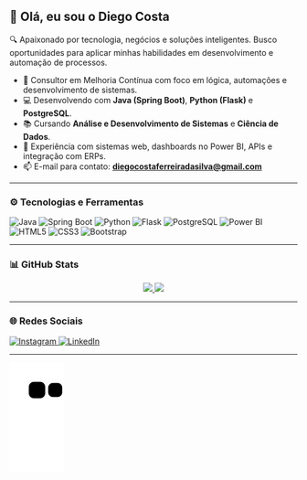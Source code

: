 ## 👋 Olá, eu sou o Diego Costa

🔍 Apaixonado por tecnologia, negócios e soluções inteligentes. Busco oportunidades para aplicar minhas habilidades em desenvolvimento e automação de processos.

- 💼 Consultor em Melhoria Contínua com foco em lógica, automações e desenvolvimento de sistemas.
- 💻 Desenvolvendo com **Java (Spring Boot)**, **Python (Flask)** e **PostgreSQL**.
- 📚 Cursando **Análise e Desenvolvimento de Sistemas** e **Ciência de Dados**.
- 🚀 Experiência com sistemas web, dashboards no Power BI, APIs e integração com ERPs.
- 📫 E-mail para contato: **diegocostaferreiradasilva@gmail.com**

---

### ⚙️ Tecnologias e Ferramentas

![Java](https://img.shields.io/badge/Java-ED8B00?style=for-the-badge&logo=java&logoColor=white)
![Spring Boot](https://img.shields.io/badge/Spring_Boot-6DB33F?style=for-the-badge&logo=spring-boot&logoColor=white)
![Python](https://img.shields.io/badge/Python-3776AB?style=for-the-badge&logo=python&logoColor=white)
![Flask](https://img.shields.io/badge/Flask-000000?style=for-the-badge&logo=flask&logoColor=white)
![PostgreSQL](https://img.shields.io/badge/PostgreSQL-336791?style=for-the-badge&logo=postgresql&logoColor=white)
![Power BI](https://img.shields.io/badge/Power_BI-F2C811?style=for-the-badge&logo=powerbi&logoColor=black)
![HTML5](https://img.shields.io/badge/HTML5-E34F26?style=for-the-badge&logo=html5&logoColor=white)
![CSS3](https://img.shields.io/badge/CSS3-1572B6?style=for-the-badge&logo=css3&logoColor=white)
![Bootstrap](https://img.shields.io/badge/Bootstrap-7952B3?style=for-the-badge&logo=bootstrap&logoColor=white)

---

### 📊 GitHub Stats

<div align="center">
  <a href="https://github.com/DiegoCost4">
    <img height="180em" src="https://github-readme-stats.vercel.app/api?username=DiegoCost4&show_icons=true&theme=dark&include_all_commits=true&count_private=true&custom_title=Estatísticas%20do%20Diego"/>
    <img height="180em" src="https://github-readme-stats.vercel.app/api/top-langs/?username=DiegoCost4&layout=compact&langs_count=7&theme=dark"/>
  </a>
</div>

---

### 🌐 Redes Sociais

<div align="left">
  <a href="https://instagram.com/diego_cost4" target="_blank">
    <img src="https://img.shields.io/badge/-Instagram-%23E4405F?style=for-the-badge&logo=instagram&logoColor=white" alt="Instagram">
  </a>
  <a href="https://www.linkedin.com/in/diego-costa-77535a185" target="_blank">
    <img src="https://img.shields.io/badge/-LinkedIn-%230077B5?style=for-the-badge&logo=linkedin&logoColor=white" alt="LinkedIn">
  </a>
</div>

---

![Snake animation](https://github.com/rafaballerini/rafaballerini/blob/output/github-contribution-grid-snake.svg)

